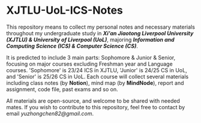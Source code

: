 # XJTLU-UoL-ICS-Notes

This repository means to collect my personal notes and necessary materials throughout my undergraduate study in ___Xi'an Jiaotong Liverpool University (XJTLU) & University of Liverpool (UoL)___, majoring ___Information and Computing Science (ICS) & Computer Science (CS)___.

It is predicted to include 3 main parts: Sophomore & Junior & Senior, focusing on major courses excluding Freshman year and Language courses. 'Sophomore' is 23/24 ICS in XJTLU, 'Junior' is 24/25 CS in UoL, and 'Senior' is 25/26 CS in UoL. Each course will collect several materials including class notes (by __Notion__), mind map (by __MindNode__), report and assignment, code file, past exams and so on.

All materials are open-source, and welcome to be shared with needed mates. If you wish to contribute to this repository, feel free to contact by email _yuzhongchen82@gmail.com_.
